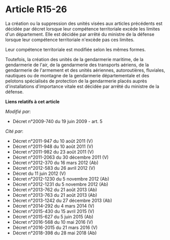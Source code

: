 # Article R15-26

La création ou la suppression des unités visées aux articles précédents est décidée par décret lorsque leur compétence
territoriale excède les limites d'un département. Elle est décidée par arrêté du ministre de la défense lorsque leur
compétence territoriale n'excède pas ces limites.

Leur compétence territoriale est modifiée selon les mêmes formes.

Toutefois, la création des unités de la gendarmerie maritime, de la gendarmerie de l'air, de la gendarmerie des transports
aériens, de la gendarmerie de l'armement et des unités aériennes, autoroutières, fluviales, nautiques ou de montagne de la
gendarmerie départementale et des pelotons spécialisés de protection de la gendarmerie placés auprès d'installations
d'importance vitale est décidée par arrêté du ministre de la défense.

**Liens relatifs à cet article**

_Modifié par_:

  - Décret n°2009-740 du 19 juin 2009 - art. 5

_Cité par_:

  - Décret n°2011-947 du 10 août 2011 (V)
  - Décret n°2011-948 du 10 août 2011 (V)
  - Décret n°2011-982 du 23 août 2011 (V)
  - Décret n°2011-2063 du 30 décembre 2011 (V)
  - Décret n°2012-370 du 16 mars 2012 (Ab)
  - Décret n°2012-583 du 26 avril 2012 (V)
  - Décret du 11 juin 2012 (V)
  - Décret n°2012-1230 du 5 novembre 2012 (Ab)
  - Décret n°2012-1231 du 5 novembre 2012 (Ab)
  - Décret n°2013-762 du 21 août 2013 (Ab)
  - Décret n°2013-763 du 21 août 2013 (Ab)
  - Décret n°2013-1242 du 27 décembre 2013 (Ab)
  - Décret n°2014-292 du 4 mars 2014 (V)
  - Décret n°2015-430 du 15 avril 2015 (V)
  - Décret n°2015-627 du 5 juin 2015 (Ab)
  - Décret n°2016-568 du 10 mai 2016 (V)
  - Décret n°2016-2015 du 21 mars 2016 (V)
  - Décret n°2018-398 du 28 mai 2018 (Ab)
